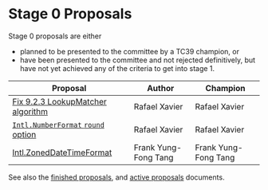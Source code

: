 # Stage 0 Proposals

Stage 0 proposals are either

* planned to be presented to the committee by a TC39 champion, or
* have been presented to the committee and not rejected definitively, but have not yet achieved any of the criteria to get into stage 1.

| Proposal                                                             | Author               | Champion             |
| -------------------------------------------------------------------- | -------------------- | -------------------- |
| [Fix 9.2.3 LookupMatcher algorithm][]                                | Rafael Xavier        | Rafael Xavier        |
| [`Intl.NumberFormat` `round` option][intl.numberformat round option] | Rafael Xavier        | Rafael Xavier        |
| [Intl.ZonedDateTimeFormat][intl.zoneddatetimeformat]                 | Frank Yung-Fong Tang | Frank Yung-Fong Tang |

See also the [finished proposals](finished-proposals.md), and [active proposals](README.md) documents.

[fix 9.2.3 lookupmatcher algorithm]: https://github.com/rxaviers/ecma402-fix-lookup-matcher
[intl.numberformat round option]: https://github.com/rxaviers/ecma402-number-format-round-option
[numberformat options]: https://github.com/sffc/proposal-unified-intl-numberformat

[intl.zoneddatetimeformat]: https://github.com/FrankYFTang/intl-zoneddatetimeformat
